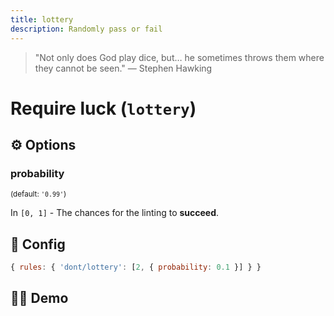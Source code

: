 ```yaml
---
title: lottery
description: Randomly pass or fail
---
```


<script setup lang="ts">
import CodeEditor from '../../.vitepress/theme/components/code-editor.vue';
import {ruleName, presetConfigs, initialText, fakeLint} from '../../src/sample-code/lottery.js';
</script>

> "Not only does God play dice, but… he sometimes throws them where they cannot be seen." — Stephen Hawking

# Require luck (`lottery`)

<!-- end auto-generated rule header -->

## ⚙️ Options

### probability

<sub>(default: `'0.99'`)</sub>

In `[0, 1]` - The chances for the linting to **succeed**.

## 🔧 Config

```js
{ rules: { 'dont/lottery': [2, { probability: 0.1 }] } }
```

## 🧑‍💻 Demo

<CodeEditor :rule="ruleName" :text="initialText" :presetConfigs="presetConfigs" :fakeLint="fakeLint" />
